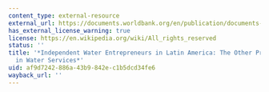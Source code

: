 ```yaml
---
content_type: external-resource
external_url: https://documents.worldbank.org/en/publication/documents-reports/documentdetail/786541468012040884/independent-water-entrepreneurs-in-latin-america-the-other-private-sector-in-water-services
has_external_license_warning: true
license: https://en.wikipedia.org/wiki/All_rights_reserved
status: ''
title: '*Independent Water Entrepreneurs in Latin America: The Other Private Sector
  in Water Services*'
uid: af9d7242-886a-43b9-842e-c1b5dcd34fe6
wayback_url: ''
---
```

